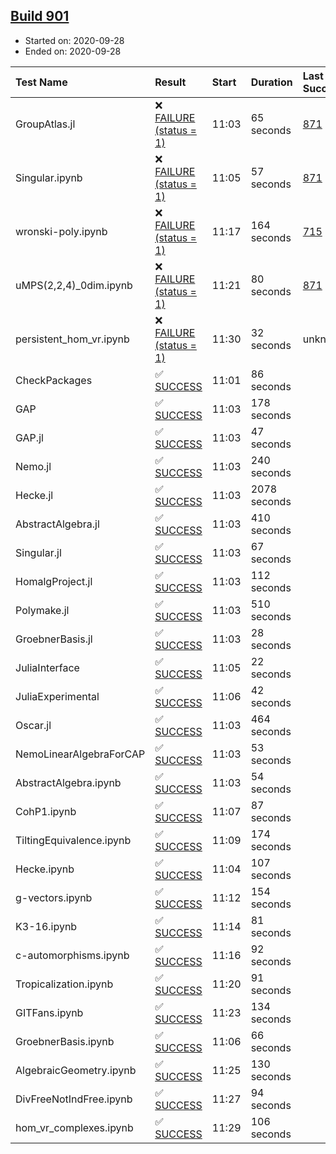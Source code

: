 ## [Build 901](https://oscarci.mathematik.uni-kl.de/job/oscar-stable/901/)

* Started on: 2020-09-28
* Ended on: 2020-09-28

| Test Name    | Result | Start | Duration | Last Success | First Failure |
|:-------------|:-------|:------|:---------|:-------------|:--------------|
| GroupAtlas.jl | ❌ [FAILURE (status = 1)](https://oscarci.mathematik.uni-kl.de/job/oscar-stable/901/artifact/logs/build-901/GroupAtlas.jl.log) | 11:03 | 65 seconds | [871](https://oscarci.mathematik.uni-kl.de/job/oscar-stable/871/) | [872](https://oscarci.mathematik.uni-kl.de/job/oscar-stable/872/) |
| Singular.ipynb | ❌ [FAILURE (status = 1)](https://oscarci.mathematik.uni-kl.de/job/oscar-stable/901/artifact/logs/build-901/Singular.ipynb.log) | 11:05 | 57 seconds | [871](https://oscarci.mathematik.uni-kl.de/job/oscar-stable/871/) | [872](https://oscarci.mathematik.uni-kl.de/job/oscar-stable/872/) |
| wronski-poly.ipynb | ❌ [FAILURE (status = 1)](https://oscarci.mathematik.uni-kl.de/job/oscar-stable/901/artifact/logs/build-901/wronski-poly.ipynb.log) | 11:17 | 164 seconds | [715](https://oscarci.mathematik.uni-kl.de/job/oscar-stable/715/) | [716](https://oscarci.mathematik.uni-kl.de/job/oscar-stable/716/) |
| uMPS(2,2,4)_0dim.ipynb | ❌ [FAILURE (status = 1)](https://oscarci.mathematik.uni-kl.de/job/oscar-stable/901/artifact/logs/build-901/uMPS-2-2-4-_0dim.ipynb.log) | 11:21 | 80 seconds | [871](https://oscarci.mathematik.uni-kl.de/job/oscar-stable/871/) | [872](https://oscarci.mathematik.uni-kl.de/job/oscar-stable/872/) |
| persistent_hom_vr.ipynb | ❌ [FAILURE (status = 1)](https://oscarci.mathematik.uni-kl.de/job/oscar-stable/901/artifact/logs/build-901/persistent_hom_vr.ipynb.log) | 11:30 | 32 seconds | unknown | unknown |
| CheckPackages | ✅ [SUCCESS](https://oscarci.mathematik.uni-kl.de/job/oscar-stable/901/artifact/logs/build-901/CheckPackages.log) | 11:01 | 86 seconds |  |  |
| GAP | ✅ [SUCCESS](https://oscarci.mathematik.uni-kl.de/job/oscar-stable/901/artifact/logs/build-901/GAP.log) | 11:03 | 178 seconds |  |  |
| GAP.jl | ✅ [SUCCESS](https://oscarci.mathematik.uni-kl.de/job/oscar-stable/901/artifact/logs/build-901/GAP.jl.log) | 11:03 | 47 seconds |  |  |
| Nemo.jl | ✅ [SUCCESS](https://oscarci.mathematik.uni-kl.de/job/oscar-stable/901/artifact/logs/build-901/Nemo.jl.log) | 11:03 | 240 seconds |  |  |
| Hecke.jl | ✅ [SUCCESS](https://oscarci.mathematik.uni-kl.de/job/oscar-stable/901/artifact/logs/build-901/Hecke.jl.log) | 11:03 | 2078 seconds |  |  |
| AbstractAlgebra.jl | ✅ [SUCCESS](https://oscarci.mathematik.uni-kl.de/job/oscar-stable/901/artifact/logs/build-901/AbstractAlgebra.jl.log) | 11:03 | 410 seconds |  |  |
| Singular.jl | ✅ [SUCCESS](https://oscarci.mathematik.uni-kl.de/job/oscar-stable/901/artifact/logs/build-901/Singular.jl.log) | 11:03 | 67 seconds |  |  |
| HomalgProject.jl | ✅ [SUCCESS](https://oscarci.mathematik.uni-kl.de/job/oscar-stable/901/artifact/logs/build-901/HomalgProject.jl.log) | 11:03 | 112 seconds |  |  |
| Polymake.jl | ✅ [SUCCESS](https://oscarci.mathematik.uni-kl.de/job/oscar-stable/901/artifact/logs/build-901/Polymake.jl.log) | 11:03 | 510 seconds |  |  |
| GroebnerBasis.jl | ✅ [SUCCESS](https://oscarci.mathematik.uni-kl.de/job/oscar-stable/901/artifact/logs/build-901/GroebnerBasis.jl.log) | 11:03 | 28 seconds |  |  |
| JuliaInterface | ✅ [SUCCESS](https://oscarci.mathematik.uni-kl.de/job/oscar-stable/901/artifact/logs/build-901/JuliaInterface.log) | 11:05 | 22 seconds |  |  |
| JuliaExperimental | ✅ [SUCCESS](https://oscarci.mathematik.uni-kl.de/job/oscar-stable/901/artifact/logs/build-901/JuliaExperimental.log) | 11:06 | 42 seconds |  |  |
| Oscar.jl | ✅ [SUCCESS](https://oscarci.mathematik.uni-kl.de/job/oscar-stable/901/artifact/logs/build-901/Oscar.jl.log) | 11:03 | 464 seconds |  |  |
| NemoLinearAlgebraForCAP | ✅ [SUCCESS](https://oscarci.mathematik.uni-kl.de/job/oscar-stable/901/artifact/logs/build-901/NemoLinearAlgebraForCAP.log) | 11:03 | 53 seconds |  |  |
| AbstractAlgebra.ipynb | ✅ [SUCCESS](https://oscarci.mathematik.uni-kl.de/job/oscar-stable/901/artifact/logs/build-901/AbstractAlgebra.ipynb.log) | 11:03 | 54 seconds |  |  |
| CohP1.ipynb | ✅ [SUCCESS](https://oscarci.mathematik.uni-kl.de/job/oscar-stable/901/artifact/logs/build-901/CohP1.ipynb.log) | 11:07 | 87 seconds |  |  |
| TiltingEquivalence.ipynb | ✅ [SUCCESS](https://oscarci.mathematik.uni-kl.de/job/oscar-stable/901/artifact/logs/build-901/TiltingEquivalence.ipynb.log) | 11:09 | 174 seconds |  |  |
| Hecke.ipynb | ✅ [SUCCESS](https://oscarci.mathematik.uni-kl.de/job/oscar-stable/901/artifact/logs/build-901/Hecke.ipynb.log) | 11:04 | 107 seconds |  |  |
| g-vectors.ipynb | ✅ [SUCCESS](https://oscarci.mathematik.uni-kl.de/job/oscar-stable/901/artifact/logs/build-901/g-vectors.ipynb.log) | 11:12 | 154 seconds |  |  |
| K3-16.ipynb | ✅ [SUCCESS](https://oscarci.mathematik.uni-kl.de/job/oscar-stable/901/artifact/logs/build-901/K3-16.ipynb.log) | 11:14 | 81 seconds |  |  |
| c-automorphisms.ipynb | ✅ [SUCCESS](https://oscarci.mathematik.uni-kl.de/job/oscar-stable/901/artifact/logs/build-901/c-automorphisms.ipynb.log) | 11:16 | 92 seconds |  |  |
| Tropicalization.ipynb | ✅ [SUCCESS](https://oscarci.mathematik.uni-kl.de/job/oscar-stable/901/artifact/logs/build-901/Tropicalization.ipynb.log) | 11:20 | 91 seconds |  |  |
| GITFans.ipynb | ✅ [SUCCESS](https://oscarci.mathematik.uni-kl.de/job/oscar-stable/901/artifact/logs/build-901/GITFans.ipynb.log) | 11:23 | 134 seconds |  |  |
| GroebnerBasis.ipynb | ✅ [SUCCESS](https://oscarci.mathematik.uni-kl.de/job/oscar-stable/901/artifact/logs/build-901/GroebnerBasis.ipynb.log) | 11:06 | 66 seconds |  |  |
| AlgebraicGeometry.ipynb | ✅ [SUCCESS](https://oscarci.mathematik.uni-kl.de/job/oscar-stable/901/artifact/logs/build-901/AlgebraicGeometry.ipynb.log) | 11:25 | 130 seconds |  |  |
| DivFreeNotIndFree.ipynb | ✅ [SUCCESS](https://oscarci.mathematik.uni-kl.de/job/oscar-stable/901/artifact/logs/build-901/DivFreeNotIndFree.ipynb.log) | 11:27 | 94 seconds |  |  |
| hom_vr_complexes.ipynb | ✅ [SUCCESS](https://oscarci.mathematik.uni-kl.de/job/oscar-stable/901/artifact/logs/build-901/hom_vr_complexes.ipynb.log) | 11:29 | 106 seconds |  |  |
